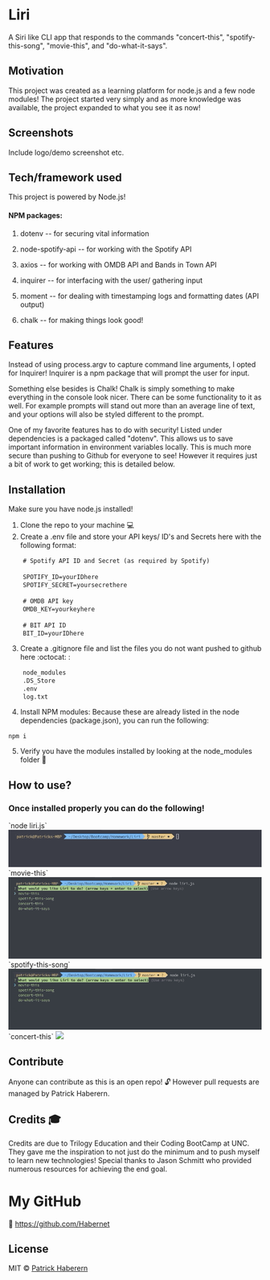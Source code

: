 # Liri
A Siri like CLI app that responds to the commands "concert-this", "spotify-this-song", "movie-this", and "do-what-it-says".

## Motivation
This project was created as a learning platform for node.js and a few node modules! The project started very simply and as more knowledge was available, the project expanded to what you see it as now!


## Screenshots
Include logo/demo screenshot etc.

## Tech/framework used
This project is powered by Node.js!
#### NPM packages:
1. dotenv -- for securing vital information

2. node-spotify-api -- for working with the Spotify API

3. axios -- for working with OMDB API and Bands in Town API

4. inquirer -- for interfacing with the user/ gathering input

5. moment -- for dealing with timestamping logs and formatting dates (API output)

6. chalk -- for making things look good!

## Features
Instead of using process.argv to capture command line arguments, I opted for Inquirer! Inquirer is a npm package that will prompt the user for input.

Something else besides is Chalk! Chalk is simply something to make everything in the console look nicer. There can be some functionality to it as well. For example prompts will stand out more than an average line of text, and your options will also be styled different to the prompt.

One of my favorite features has to do with security! Listed under dependencies is a packaged called "dotenv". This allows us to save important information in environment variables locally. This is much more secure than pushing to Github for everyone to see! However it requires just a bit of work to get working; this is detailed below.

## Installation
Make sure you have node.js installed!
1. Clone the repo to your machine :computer:
2. Create a .env file and store your API keys/ ID's and Secrets here with the following format:
```
    # Spotify API ID and Secret (as required by Spotify)

    SPOTIFY_ID=yourIDhere
    SPOTIFY_SECRET=yoursecrethere

    # OMDB API key
    OMDB_KEY=yourkeyhere

    # BIT API ID
    BIT_ID=yourIDhere
```
3. Create a .gitignore file and list the files you do not want pushed to github here :octocat: :
```
    node_modules
    .DS_Store
    .env
    log.txt
```
4. Install NPM modules:
    Because these are already listed in the node dependencies (package.json), you can run the following:
```
npm i
```
5. Verify you have the modules installed by looking at the node_modules folder :open_file_folder:



## How to use?
<h3>Once installed properly you can do the following!</h3>
`node liri.js`
<img src="./assets/node-liri.gif">
`movie-this`
<img src="./assets/movie-this.gif">
`spotify-this-song`
<img src="./assets/spotify-this.gif">
`concert-this`
<img src="./assets/concert-this.gif">



## Contribute
Anyone can contribute as this is an open repo! :unlock: However pull requests are managed by Patrick Haberern.

## Credits :mortar_board:
Credits are due to Trilogy Education and their Coding BootCamp at UNC. They gave me the inspiration to not just do the minimum and to push myself to learn  new technologies!
Special thanks to Jason Schmitt who provided numerous resources for achieving the end goal.

# My GitHub
:link: https://github.com/Habernet

## License

MIT © [Patrick Haberern]()
